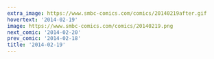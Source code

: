 ```yaml
---
extra_image: https://www.smbc-comics.com/comics/20140219after.gif
hovertext: '2014-02-19'
image: https://www.smbc-comics.com/comics/20140219.png
next_comic: '2014-02-20'
prev_comic: '2014-02-18'
title: '2014-02-19'
---
```


